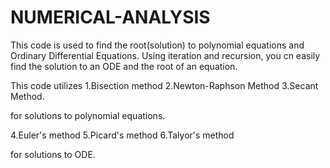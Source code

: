 # NUMERICAL-ANALYSIS

This code is used to find the root(solution) to polynomial equations and Ordinary Differential Equations.
Using iteration and recursion, you cn easily find the solution to an ODE and the root of an equation.

This code utilizes
1.Bisection method
2.Newton-Raphson Method
3.Secant Method.

for solutions to polynomial equations.

4.Euler's method
5.Picard's method
6.Talyor's method

for solutions to ODE.
